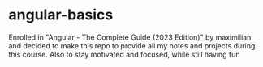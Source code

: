 # angular-basics
Enrolled in "Angular - The Complete Guide (2023 Edition)" by maximilian and decided to make this repo to provide all my notes and projects during this course. Also to stay motivated and focused, while still having fun
